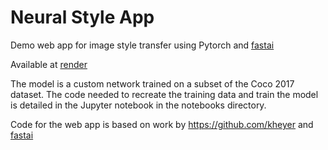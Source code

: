 # Neural Style App
Demo web app for image style transfer using Pytorch and [fastai](https://github.com/fastai)

Available at <a href="https://neural-style-app.onrender.com/" target="_blank">render</a>

The model is a custom network trained on a subset of the Coco 2017 dataset. The code needed to recreate the training data 
and train the model is detailed in the Jupyter notebook in the notebooks directory.

Code for the web app is based on work by https://github.com/kheyer 
and [fastai](https://github.com/fastai/course-v3/tree/master/docs/production)
